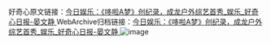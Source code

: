 好奇心原文链接：[今日娱乐：《哆啦A梦》创纪录，成龙户外综艺首秀_娱乐_好奇心日报-晏文静 ](https://www.qdaily.com/articles/10306.html)
WebArchive归档链接：[今日娱乐：《哆啦A梦》创纪录，成龙户外综艺首秀_娱乐_好奇心日报-晏文静 ](http://web.archive.org/web/20190623160023/https://www.qdaily.com/articles/10306.html)
![image](http://ww3.sinaimg.cn/large/007d5XDply1g3vw1pbab7j30u03gj4qp)
